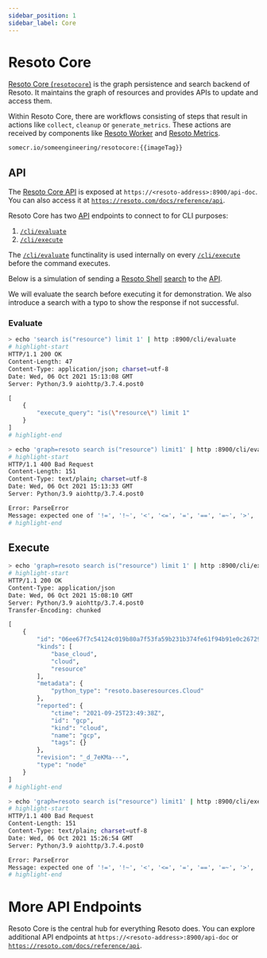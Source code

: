 ```yaml
---
sidebar_position: 1
sidebar_label: Core
---
```


# Resoto Core

[Resoto Core (`resotocore`)](https://github.com/someengineering/resoto/tree/main/resotocore) is the graph persistence and search backend of Resoto. It maintains the graph of resources and provides APIs to update and access them.

Within Resoto Core, there are workflows consisting of steps that result in actions like `collect`, `cleanup` or `generate_metrics`. These actions are received by components like [Resoto Worker](./worker.md) and [Resoto Metrics](./metrics.md).

```bash title="Resoto Core Docker image"
somecr.io/someengineering/resotocore:{{imageTag}}
```

## API

The [Resoto Core API](../api/index.md) is exposed at `https://<resoto-address>:8900/api-doc`. You can also access it at [`https://resoto.com/docs/reference/api`](../api/index.md).

Resoto Core has two [API](../api/index.md) endpoints to connect to for CLI purposes:

1. [`/cli/evaluate`](../api/evaluate-a-cli-command.api.mdx)
2. [`/cli/execute`](../api/execute-a-cli-command.api.mdx)

The [`/cli/evaluate`](../api/evaluate-a-cli-command.api.mdx) functinality is used internally on every [`/cli/execute`](../api/execute-a-cli-command.api.mdx) before the command executes.

Below is a simulation of sending a [Resoto Shell](./shell.md) [search](../search/index.md) to the [API](../api/index.md).

We will evaluate the search before executing it for demonstration. We also introduce a search with a typo to show the response if not successful.

### Evaluate

```bash title="Correct"
> echo 'search is("resource") limit 1' | http :8900/cli/evaluate
# highlight-start
​HTTP/1.1 200 OK
​Content-Length: 47
​Content-Type: application/json; charset=utf-8
​Date: Wed, 06 Oct 2021 15:13:08 GMT
​Server: Python/3.9 aiohttp/3.7.4.post0

​[
​    {
​        "execute_query": "is(\"resource\") limit 1"
​    }
​]
# highlight-end
```

```bash title="Typo"
> echo 'graph=resoto search is("resource") limit1' | http :8900/cli/evaluate
# highlight-start
​HTTP/1.1 400 Bad Request
​Content-Length: 151
​Content-Type: text/plain; charset=utf-8
​Date: Wed, 06 Oct 2021 15:13:33 GMT
​Server: Python/3.9 aiohttp/3.7.4.post0

​Error: ParseError
​Message: expected one of '!=', '!~', '<', '<=', '=', '==', '=~', '>', '>=', '[A-Za-z][A-Za-z0-9_]*', '`', 'in', 'not in', '~' at 0:21
# highlight-end
```

## Execute

```bash title="Correct"
> echo 'graph=resoto search is("resource") limit 1' | http :8900/cli/execute
# highlight-start
​HTTP/1.1 200 OK
​Content-Type: application/json
​Date: Wed, 06 Oct 2021 15:08:10 GMT
​Server: Python/3.9 aiohttp/3.7.4.post0
​Transfer-Encoding: chunked

​[
​    {
​        "id": "06ee67f7c54124c019b80a7f53fa59b231b374fe61f94b91e0c26729440d095c",
​        "kinds": [
​            "base_cloud",
​            "cloud",
​            "resource"
​        ],
​        "metadata": {
​            "python_type": "resoto.baseresources.Cloud"
​        },
​        "reported": {
​            "ctime": "2021-09-25T23:49:38Z",
​            "id": "gcp",
​            "kind": "cloud",
​            "name": "gcp",
​            "tags": {}
​        },
​        "revision": "_d_7eKMa---",
​        "type": "node"
​    }
​]
# highlight-end
```

```bash title="Typo"
> echo 'graph=resoto search is("resource") limit1' | http :8900/cli/execute
# highlight-start
​HTTP/1.1 400 Bad Request
​Content-Length: 151
​Content-Type: text/plain; charset=utf-8
​Date: Wed, 06 Oct 2021 15:26:54 GMT
​Server: Python/3.9 aiohttp/3.7.4.post0

​Error: ParseError
​Message: expected one of '!=', '!~', '<', '<=', '=', '==', '=~', '>', '>=', '[A-Za-z][A-Za-z0-9_]*', '`', 'in', 'not in', '~' at 0:21
# highlight-end
```

# More API Endpoints

Resoto Core is the central hub for everything Resoto does. You can explore additional API endpoints at `https://<resoto-address>:8900/api-doc` or [`https://resoto.com/docs/reference/api`](../api/index.md).
